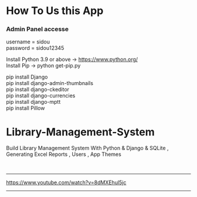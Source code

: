 #   How To Us this App   

###  Admin Panel accesse           
  username = sidou          
  password = sidou12345


Install Python 3.9 or above -> https://www.python.org/                   
Install Pip -> python get-pip.py               

pip install Django                               
pip install django-admin-thumbnails                  
pip install django-ckeditor              
pip install django-currencies                
pip install django-mptt                
pip install Pillow               



# Library-Management-System
Build Library Management System With Python &amp; Django &amp; SQLite , Generating Excel Reports , Users , App Themes


<br>
<hr />

https://www.youtube.com/watch?v=8dMXEhul5jc

<!-- <p align="center">
  <a href="https://www.youtube.com/watch?v=8dMXEhul5jc" target="_blank"><img src="internals/img/subtitler-intro-imgur.gif"></a>
</p> -->

<hr />
<br />

